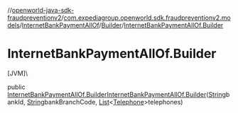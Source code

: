 //[openworld-java-sdk-fraudpreventionv2](../../../../index.md)/[com.expediagroup.openworld.sdk.fraudpreventionv2.models](../../index.md)/[InternetBankPaymentAllOf](../index.md)/[Builder](index.md)/[InternetBankPaymentAllOf.Builder](-internet-bank-payment-all-of.-builder.md)

# InternetBankPaymentAllOf.Builder

[JVM]\

public [InternetBankPaymentAllOf.Builder](index.md)[InternetBankPaymentAllOf.Builder](-internet-bank-payment-all-of.-builder.md)([String](https://docs.oracle.com/javase/8/docs/api/java/lang/String.html)bankId, [String](https://docs.oracle.com/javase/8/docs/api/java/lang/String.html)bankBranchCode, [List](https://docs.oracle.com/javase/8/docs/api/java/util/List.html)&lt;[Telephone](../../-telephone/index.md)&gt;telephones)
